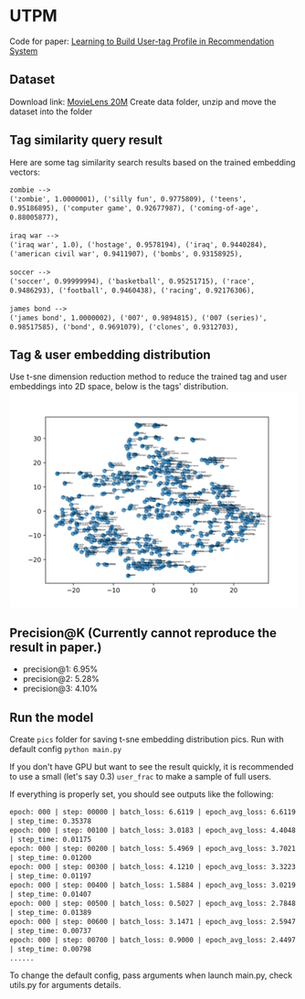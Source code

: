# UTPM
Code for paper: [Learning to Build User-tag Profile in Recommendation System](https://dl.acm.org/doi/abs/10.1145/3340531.3412719)

## Dataset
Download link: [MovieLens 20M](https://grouplens.org/datasets/movielens/20m/)
Create data folder, unzip and move the dataset into the folder

## Tag similarity query result
Here are some tag similarity search results based on the trained embedding vectors:
```
zombie -->
('zombie', 1.0000001), ('silly fun', 0.9775809), ('teens', 0.95186895), ('computer game', 0.92677987), ('coming-of-age', 0.88005877),

iraq war -->
('iraq war', 1.0), ('hostage', 0.9578194), ('iraq', 0.9440284), ('american civil war', 0.9411907), ('bombs', 0.93158925),

soccer -->
('soccer', 0.99999994), ('basketball', 0.95251715), ('race', 0.9486293), ('football', 0.9460438), ('racing', 0.92176306),

james bond -->
('james bond', 1.0000002), ('007', 0.9894815), ('007 (series)', 0.98517585), ('bond', 0.9691079), ('clones', 0.9312703),
```

## Tag & user embedding distribution
Use t-sne dimension reduction method to reduce the trained tag and user embeddings into 2D space, below is the tags' distribution.
![tags](pics/tags.png)

## Precision@K (Currently cannot reproduce the result in paper.)
* precision@1: 6.95%
* precision@2: 5.28%
* precision@3: 4.10%

## Run the model
Create `pics` folder for saving t-sne embedding distribution pics. Run with default config `python main.py`

If you don't have GPU but want to see the result quickly, it is recommended to use a small (let's say 0.3) `user_frac` to make a sample of full users.

If everything is properly set, you should see outputs like the following:

```
epoch: 000 | step: 00000 | batch_loss: 6.6119 | epoch_avg_loss: 6.6119 | step_time: 0.35378
epoch: 000 | step: 00100 | batch_loss: 3.0183 | epoch_avg_loss: 4.4048 | step_time: 0.01175
epoch: 000 | step: 00200 | batch_loss: 5.4969 | epoch_avg_loss: 3.7021 | step_time: 0.01200
epoch: 000 | step: 00300 | batch_loss: 4.1210 | epoch_avg_loss: 3.3223 | step_time: 0.01197
epoch: 000 | step: 00400 | batch_loss: 1.5884 | epoch_avg_loss: 3.0219 | step_time: 0.01407
epoch: 000 | step: 00500 | batch_loss: 0.5027 | epoch_avg_loss: 2.7848 | step_time: 0.01389
epoch: 000 | step: 00600 | batch_loss: 3.1471 | epoch_avg_loss: 2.5947 | step_time: 0.00737
epoch: 000 | step: 00700 | batch_loss: 0.9000 | epoch_avg_loss: 2.4497 | step_time: 0.00798
......
```

To change the default config, pass arguments when launch main.py, check utils.py for arguments details.

